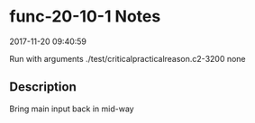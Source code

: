 # func-20-10-1 Notes

2017-11-20 09:40:59

Run with arguments ./test/criticalpracticalreason.c2-3200 none

## Description

Bring main input back in mid-way
